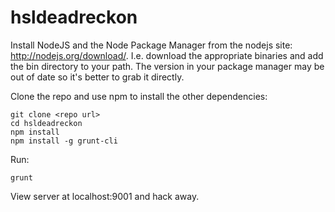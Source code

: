 hsldeadreckon
=============

Install NodeJS and the Node Package Manager from the nodejs site: http://nodejs.org/download/. I.e. download the appropriate binaries and add the bin directory to your path. The version in your package manager may be out of date so it's better to grab it directly.

Clone the repo and use npm to install the other dependencies:

```
git clone <repo url>
cd hsldeadreckon
npm install
npm install -g grunt-cli
```

Run:
```
grunt
```

View server at localhost:9001 and hack away.
